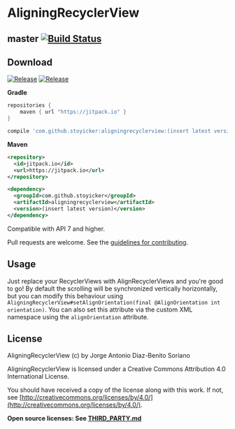 AligningRecyclerView
====================
master [![Build Status](https://travis-ci.org/stoyicker/AligningRecyclerView.svg?branch=master)](https://travis-ci.org/stoyicker/AligningRecyclerView)
------

Download
--------
[![Release](https://img.shields.io/github/release/stoyicker/AligningRecyclerView.svg?label=gradle)](https://jitpack.io/#stoyicker/AligningRecyclerView)
[![Release](https://img.shields.io/github/release/stoyicker/AligningRecyclerView.svg?label=maven)](https://jitpack.io/#stoyicker/AligningRecyclerView)

**Gradle**
```groovy
repositories {
    maven { url "https://jitpack.io" }
}

compile 'com.github.stoyicker:aligningrecyclerview:(insert latest version)'
```
**Maven**
```xml
<repository>
  <id>jitpack.io</id>
  <url>https://jitpack.io</url>
</repository>

<dependency>
  <groupId>com.github.stoyicker</groupId>
  <artifactId>aligningrecyclerview</artifactId>
  <version>(insert latest version)</version>
</dependency>
```

Compatible with API 7 and higher.

Pull requests are welcome. See the [guidelines for contributing](https://github.com/Stoyicker/AligningRecyclerView/blob/master/CONTRIBUTING.md "CONTRIBUTING.md").

Usage
-----
Just replace your RecyclerViews with AlignRecyclerViews and you're good to go! By default the
scrolling will be synchronized vertically horizontally, but you can modify this behaviour using `AligningRecyclerView#setAlignOrientation(final @AlignOrientation int
orientation)`. You can also set this attribute via the custom XML namespace using the `alignOrientation` attribute.

License
-------
AligningRecyclerView (c) by Jorge Antonio Diaz-Benito Soriano

AligningRecyclerView is licensed under a
Creative Commons Attribution 4.0 International License.

You should have received a copy of the license along with this
work. If not, see [http://creativecommons.org/licenses/by/4.0/](http://creativecommons.org/licenses/by/4.0/).

**Open source licenses: See [THIRD_PARTY.md](https://github.com/Stoyicker/AligningRecyclerView/blob/master/THIRD_PARTY.md "THIRD_PARTY.md")**
